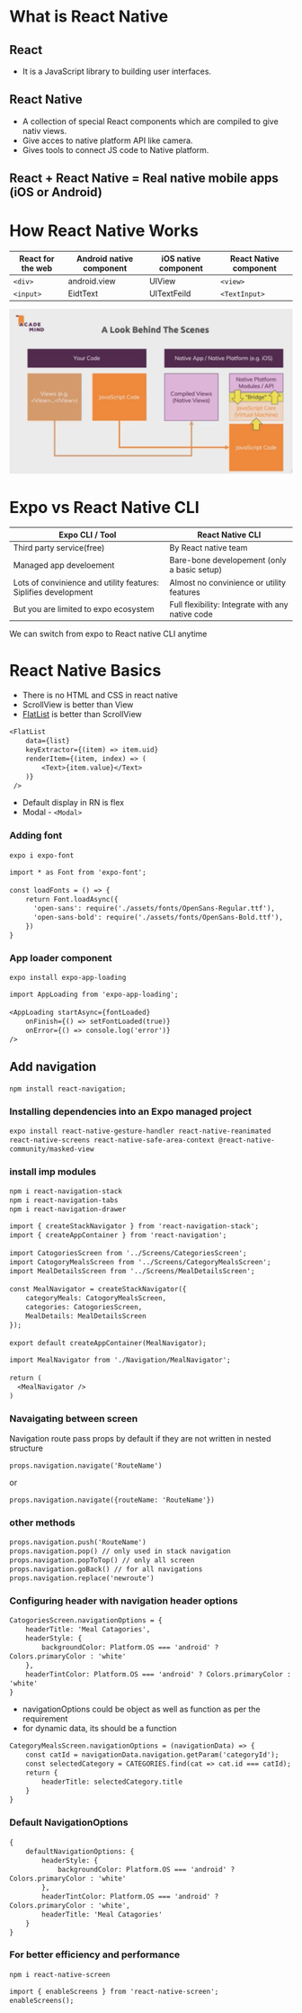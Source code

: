 # What is React Native
## React 
- It is a JavaScript library to building user interfaces.
## React Native
- A collection of special React components which are compiled to give nativ views.
- Give acces to native platform API like camera.
- Gives tools to connect JS code to Native platform.

## React + React Native = Real native mobile apps (iOS or Android)

# How React Native Works
| React for the web | Android native component | iOS native component | React Native component |
| ----------- | ----------- | ----------- | ---------- |
| `<div>` | android.view | UIView | `<view>` |
| `<input>` | EidtText | UITextFeild | `<TextInput>` |


![Behind the Scene](./assets/reactnative-behind-the-scene.PNG)

# Expo vs React Native CLI
| Expo CLI / Tool | React Native CLI |
| ----------- | ----------- |
| Third party service(free) | By React native team |
| Managed app develoement | Bare-bone developement (only a basic setup) |
| Lots of convinience and utility features: Siplifies development | Almost no convinience or utility features |
| But you are limited to expo ecosystem | Full flexibility: Integrate with any native code |

We can switch from expo to React native CLI anytime

# React Native Basics
- There is no HTML and CSS in react native
- ScrollView is better than View
- [FlatList](https://reactnative.dev/docs/flatlist) is better than ScrollView
```
<FlatList
    data={list}
    keyExtractor={(item) => item.uid}
    renderItem={(item, index) => (
        <Text>{item.value}</Text>
    )}
 />
```
- Default display in RN is flex
- Modal - `<Modal>`

### Adding font
```
expo i expo-font 
```

```
import * as Font from 'expo-font';

const loadFonts = () => {
    return Font.loadAsync({
      'open-sans': require('./assets/fonts/OpenSans-Regular.ttf'),
      'open-sans-bold': require('./assets/fonts/OpenSans-Bold.ttf'),
    })
}
```

### App loader component
```
expo install expo-app-loading
```
```
import AppLoading from 'expo-app-loading';

<AppLoading startAsync={fontLoaded}
    onFinish={() => setFontLoaded(true)}
    onError={() => console.log('error')} 
/>
```
## Add navigation 

```
npm install react-navigation;
```
### Installing dependencies into an Expo managed project​
```
expo install react-native-gesture-handler react-native-reanimated react-native-screens react-native-safe-area-context @react-native-community/masked-view
```

### install imp modules
```
npm i react-navigation-stack
npm i react-navigation-tabs
npm i react-navigation-drawer
```

```
import { createStackNavigator } from 'react-navigation-stack';
import { createAppContainer } from 'react-navigation';

import CatogoriesScreen from '../Screens/CategoriesScreen';
import CatogoryMealsScreen from '../Screens/CategoryMealsScreen';
import MealDetailsScreen from '../Screens/MealDetailsScreen';

const MealNavigator = createStackNavigator({
    categoryMeals: CatogoryMealsScreen,
    categories: CatogoriesScreen,
    MealDetails: MealDetailsScreen
});

export default createAppContainer(MealNavigator);
```
```
import MealNavigator from './Navigation/MealNavigator';

return (
  <MealNavigator />
)
```
### Navaigating between screen
Navigation route pass props by default if they are not written in nested structure
```
props.navigation.navigate('RouteName')
```
or
```
props.navigation.navigate({routeName: 'RouteName'})
```

### other methods
```
props.navigation.push('RouteName')
props.navigation.pop() // only used in stack navigation
props.navigation.popToTop() // only all screen
props.navigation.goBack() // for all navigations
props.navigation.replace('newroute')
```

### Configuring header with navigation header options
```
CatogoriesScreen.navigationOptions = {
    headerTitle: 'Meal Catagories',
    headerStyle: {
        backgroundColor: Platform.OS === 'android' ? Colors.primaryColor : 'white'
    },
    headerTintColor: Platform.OS === 'android' ? Colors.primaryColor : 'white'
}
```
- navigationOptions could be object as well as function as per the requirement
- for dynamic data, its should be a function

```
CategoryMealsScreen.navigationOptions = (navigationData) => {
    const catId = navigationData.navigation.getParam('categoryId');
    const selectedCategory = CATEGORIES.find(cat => cat.id === catId);
    return {
        headerTitle: selectedCategory.title
    }
}
```

### Default NavigationOptions
```
{
    defaultNavigationOptions: {
        headerStyle: {
            backgroundColor: Platform.OS === 'android' ? Colors.primaryColor : 'white'
        },
        headerTintColor: Platform.OS === 'android' ? Colors.primaryColor : 'white',
        headerTitle: 'Meal Catagories'
    }
}
```
### For better efficiency and performance
```
npm i react-native-screen
```
```
import { enableScreens } from 'react-native-screen'; 
enableScreens();
```